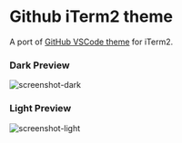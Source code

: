 # Github iTerm2 theme
A port of [GitHub VSCode theme](https://github.com/primer/github-vscode-theme) for iTerm2.

### Dark Preview
![screenshot-dark](https://github.com/fcaldera/github-primer-iterm2/blob/master/screenshot-dark.png)

### Light Preview
![screenshot-light](https://github.com/fcaldera/github-primer-iterm2/blob/master/screenshot-light.png)
